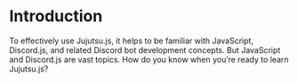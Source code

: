 # Introduction

To effectively use Jujutsu.js, it helps to be familiar with JavaScript, Discord.js, and related Discord bot development concepts. But JavaScript and Discord.js are vast topics. How do you know when you’re ready to learn Jujutsu.js?
